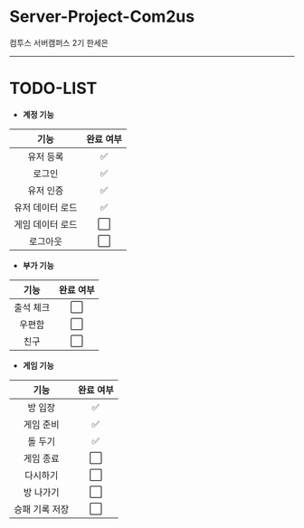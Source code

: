 # Server-Project-Com2us
컴투스 서버캠퍼스 2기 한세은

***

# TODO-LIST

- **계정 기능**

|     **기능**     | **완료 여부** |
|:----------------:|:-------------:|
|     유저 등록    |       ✅       |
|      로그인      |       ✅       |
|     유저 인증    |       ✅       |
| 유저 데이터 로드 |       ✅       |
| 게임 데이터 로드 |       ⬜       |
|     로그아웃     |       ⬜       |


- **부가 기능**

|  **기능** | **완료 여부** |
|:---------:|:-------------:|
| 출석 체크 |       ⬜       |
|   우편함  |       ⬜       |
|    친구   |       ⬜       |


- **게임 기능**

|    **기능**    | **완료 여부** |
|:--------------:|:-------------:|
|     방 입장    |       ✅       |
|    게임 준비   |       ✅       |
|     돌 두기    |       ✅       |
|    게임 종료   |       ⬜       |
|    다시하기    |       ⬜       |
|    방 나가기   |       ⬜       |
| 승패 기록 저장 |       ⬜       |
